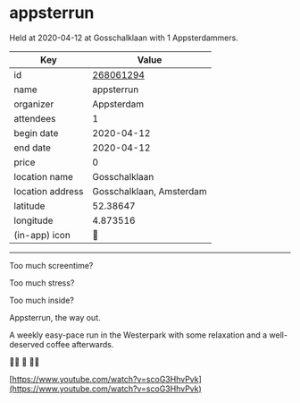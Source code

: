 # appsterrun
Held at 2020-04-12 at Gosschalklaan with 1 Appsterdammers.
        
|Key|Value
|---|---|
|id|[268061294](https://www.meetup.com/appsterdam/events/268061294/)|
|name|appsterrun|
|organizer|Appsterdam|
|attendees|1|
|begin date|2020-04-12|
|end date|2020-04-12|
|price|0|
|location name|Gosschalklaan|
|location address|Gosschalklaan, Amsterdam|
|latitude|52.38647|
|longitude|4.873516|
|(in-app) icon|🏃|

---

Too much screentime?

Too much stress?

Too much inside?

Appsterrun, the way out.

A weekly easy-pace run in the Westerpark with some relaxation and a well-deserved coffee afterwards.

🏃‍♀️ 🏃 🏃‍♀️

[https://www.youtube.com/watch?v=scoG3HhvPvk](https://www.youtube.com/watch?v=scoG3HhvPvk)


